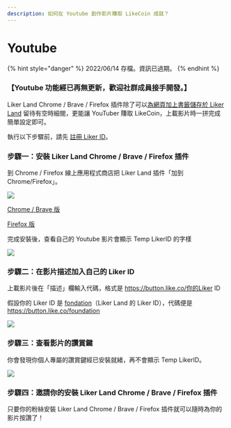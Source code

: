 ```yaml
---
description: 如何在 Youtube 創作影片賺取 LikeCoin 成就？
---
```


# Youtube

{% hint style="danger" %}
2022/06/14 存檔。資訊已過期。
{% endhint %}

### 【Youtube 功能經已再無更新，歡迎社群成員接手開發。】

Liker Land Chrome / Brave / Firefox 插件除了可以[為網頁加上書籤儲存於 Liker Land](<../liker land/reading-list.md>) 留待有空時細閱，更能讓 YouTuber 賺取 LikeCoin，上載影片時一拼完成簡單設定即可。

執行以下步驟前，請先 [註冊 Liker ID](../liker-id/)。

### 步驟一：安裝 Liker Land Chrome / Brave / Firefox 插件

到 Chrome / Firefox 線上應用程式商店把 Liker Land 插件「加到 Chrome/Firefox」。

![](../../.gitbook/assets/youtube.png)

[Chrome / Brave 版](https://chrome.google.com/webstore/detail/liker-land/cjjcemdmkddjbofomfgjedpiifpgkjhe)

[Firefox 版](https://addons.mozilla.org/en-US/firefox/addon/liker-land/?src=search)

完成安裝後，查看自己的 Youtube 影片會顯示 Temp LikerID 的字樣

![](../../.gitbook/assets/youtube-1.png)

### 步驟二：在影片描述加入自己的 Liker ID

上載影片後在「描述」欄輸入代碼，格式是 https://button.like.co/你的Liker ID

假設你的 Liker ID 是 [fondation](https://liker.land/foundation)（Liker Land 的 Liker ID），代碼便是 https://button.like.co/foundation

![](../../.gitbook/assets/youtube-2.png)

### 步驟三：查看影片的讚賞鍵

你會發現你個人專屬的讚賞鍵經已安裝就緒，再不會顯示 Temp LikerID。

![](../../.gitbook/assets/youtube-3.png)

### 步驟四：邀請你的安裝 Liker Land Chrome / Brave / Firefox 插件

只要你的粉絲安裝 Liker Land Chrome / Brave / Firefox 插件就可以隨時為你的影片按讚了！
